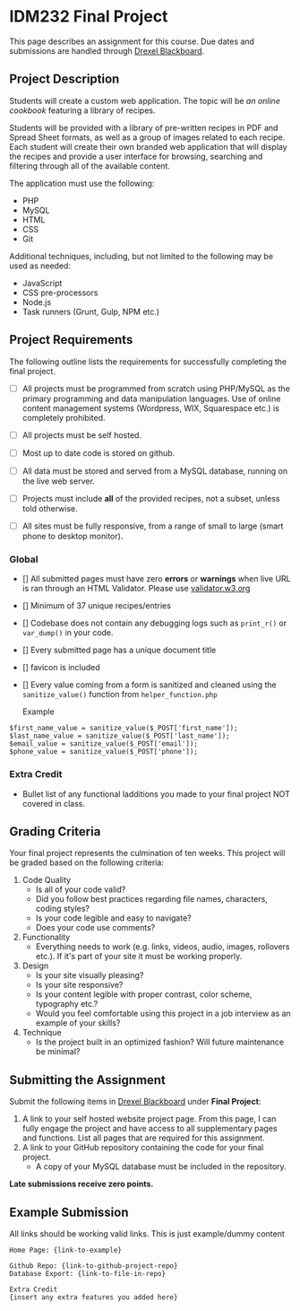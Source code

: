 # IDM232 Final Project

This page describes an assignment for this course. Due dates and submissions are handled through [Drexel Blackboard](https://learn.dcollege.net/).


## Project Description

Students will create a custom web application. The topic will be _an online cookbook_ featuring a library of recipes.

Students will be provided with a library of pre-written recipes in PDF and Spread Sheet formats, as well as a group of images related to each recipe. Each student will create their own branded web application that will display the recipes and provide a user interface for browsing, searching and filtering through all of the available content.

The application must use the following:

- PHP
- MySQL
- HTML
- CSS
- Git

Additional techniques, including, but not limited to the following may be used as needed:

- JavaScript
- CSS pre-processors
- Node.js
- Task runners (Grunt, Gulp, NPM etc.)


## Project Requirements

The following outline lists the requirements for successfully completing the final project.

- [ ] All projects must be programmed from scratch using PHP/MySQL as the primary programming and data manipulation languages. Use of online content management systems (Wordpress, WIX, Squarespace etc.) is completely prohibited.

- [ ] All projects must be self hosted.
- [ ] Most up to date code is stored on github.
- [ ] All data must be stored and served from a MySQL database, running on the live web server.
- [ ] Projects must include **all** of the provided recipes, not a subset, unless told otherwise.
- [ ] All sites must be fully responsive, from a range of small to large (smart phone to desktop monitor).

### **Global**

- [] All submitted pages must have zero **errors** or **warnings** when live URL is ran through an HTML Validator. Please use [validator.w3.org](https://validator.w3.org/#validate_by_uri+with_options)
- [] Minimum of 37 unique recipes/entries
- [] Codebase does not contain any debugging logs such as `print_r()` or `var_dump()` in your code.
- [] Every submitted page has a unique document title
- [] favicon is included
- [] Every value coming from a form is sanitized and cleaned using the `sanitize_value()` function from `helper_function.php`

  Example

```
$first_name_value = sanitize_value($_POST['first_name']);
$last_name_value = sanitize_value($_POST['last_name']);
$email_value = sanitize_value($_POST['email']);
$phone_value = sanitize_value($_POST['phone']);
```

### **Extra Credit**

- Bullet list of any functional ladditions you made to your final project NOT covered in class.

## Grading Criteria

Your final project represents the culmination of ten weeks. This project will be graded based on the following criteria:

1. Code Quality
   - Is all of your code valid?
   - Did you follow best practices regarding file names, characters, coding styles?
   - Is your code legible and easy to navigate?
   - Does your code use comments?
2. Functionality
   - Everything needs to work (e.g. links, videos, audio, images, rollovers etc.). If it's part of your site it must be working properly.
3. Design
   - Is your site visually pleasing?
   - Is your site responsive?
   - Is your content legible with proper contrast, color scheme, typography etc.?
   - Would you feel comfortable using this project in a job interview as an example of your skills?
4. Technique
   - Is the project built in an optimized fashion? Will future maintenance be minimal?


## Submitting the Assignment

Submit the following items in [Drexel Blackboard](https://learn.dcollege.net/) under **Final Project**:

1. A link to your self hosted website project page. From this page, I can fully engage the project and have access to all supplementary pages and functions. List all pages that are required for this assignment.
2. A link to your GitHub repository containing the code for your final project.
   - A copy of your MySQL database must be included in the repository.

**Late submissions receive zero points.**

## Example Submission

All links should be working valid links. This is just example/dummy content

```
Home Page: {link-to-example}

Github Repo: {link-to-github-project-repo}
Database Export: {link-to-file-in-repo}

Extra Credit
{insert any extra features you added here}
```

```

```
